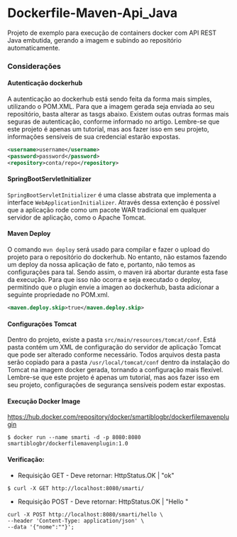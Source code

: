 # Dockerfile-Maven-Api_Java
Projeto de exemplo para execução de containers docker com API REST Java embutida, gerando a imagem e subindo ao repositório automaticamente.


### Considerações

#### Autenticação dockerhub
A autenticação ao dockerhub está sendo feita da forma mais simples, utilizando o POM.XML. Para que a imagem gerada seja enviada ao seu repositório, basta alterar as tasgs abaixo. Existem outas outras formas mais seguras de autenticação, conforme informado no artigo. Lembre-se que este projeto é apenas um tutorial, mas aos fazer isso em seu projeto, informações sensíveis de sua credencial estarão expostas.
```xml
<username>username</username>
<password>password</password>
<repository>conta/repo</repository>
```


#### SpringBootServletInitializer
`SpringBootServletInitializer` é uma classe abstrata que implementa a interface `WebApplicationInitializer`. Através dessa extenção é possível que a aplicação rode como um pacote WAR tradicional em qualquer servidor de aplicação, como o Apache Tomcat.


#### Maven Deploy
O comando `mvn deploy` será usado para compilar e fazer o upload do projeto para o repositório do dockerhub. No entanto, não estamos fazendo um deploy da nossa aplicação de fato e, portanto, não temos as configurações para tal. Sendo assim, o maven irá abortar durante esta fase da execução. Para que isso não ocorra e seja executado o deploy, permitindo que o plugin envie a imagen ao dockerhub, basta adicionar a seguinte propriedade no POM.xml.
```xml
<maven.deploy.skip>true</maven.deploy.skip>
```


#### Configurações Tomcat
Dentro do projeto, existe a pasta `src/main/resources/tomcat/conf`. Está pasta contém um XML de configuração do servidor de aplicação Tomcat que pode ser alterado conforme necessário. Todos arquivos desta pasta serão copiado para a pasta `/usr/local/tomcat/conf` dentro da instalação do Tomcat na imagem docker gerada, tornando a configuração mais flexível. Lembre-se que este projeto é apenas um tutorial, mas aos fazer isso em seu projeto, configurações de segurança sensíveis podem estar expostas.


#### Execução Docker Image
https://hub.docker.com/repository/docker/smartiblogbr/dockerfilemavenplugin
```shell 
$ docker run --name smarti -d -p 8080:8080 smartiblogbr/dockerfilemavenplugin:1.0
```

#### Verificação:
- Requisição GET - Deve retornar: HttpStatus.OK | "ok"

```shell
$ curl -X GET http://localhost:8080/smarti/
```

- Requisição POST - Deve retornar: HttpStatus.OK | "Hello <nome>"

```shell
curl -X POST http://localhost:8080/smarti/hello \
--header 'Content-Type: application/json' \
--data '{"nome":""}';
```
